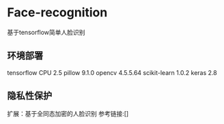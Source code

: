 # Face-recognition
基于tensorflow简单人脸识别

## 环境部署
tensorflow CPU 2.5
pillow 9.1.0
opencv 4.5.5.64
scikit-learn 1.0.2
keras 2.8


## 隐私性保护
扩展：基于全同态加密的人脸识别 参考链接:[]
